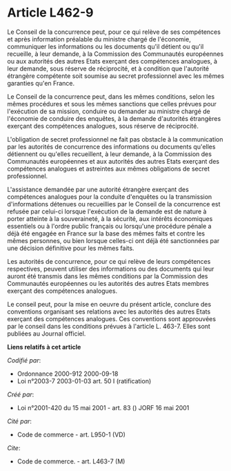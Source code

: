 # Article L462-9

Le Conseil de la concurrence peut, pour ce qui relève de ses compétences et après information préalable du ministre chargé de
l'économie, communiquer les informations ou les documents qu'il détient ou qu'il recueille, à leur demande, à la Commission
des Communautés européennes ou aux autorités des autres Etats exerçant des compétences analogues, à leur demande, sous
réserve de réciprocité, et à condition que l'autorité étrangère compétente soit soumise au secret professionnel avec les
mêmes garanties qu'en France.

Le Conseil de la concurrence peut, dans les mêmes conditions, selon les mêmes procédures et sous les mêmes sanctions que
celles prévues pour l'exécution de sa mission, conduire ou demander au ministre chargé de l'économie de conduire des
enquêtes, à la demande d'autorités étrangères exerçant des compétences analogues, sous réserve de réciprocité.

L'obligation de secret professionnel ne fait pas obstacle à la communication par les autorités de concurrence des
informations ou documents qu'elles détiennent ou qu'elles recueillent, à leur demande, à la Commission des Communautés
européennes et aux autorités des autres Etats exerçant des compétences analogues et astreintes aux mêmes obligations de
secret professionnel.

L'assistance demandée par une autorité étrangère exerçant des compétences analogues pour la conduite d'enquêtes ou la
transmission d'informations détenues ou recueillies par le Conseil de la concurrence est refusée par celui-ci lorsque
l'exécution de la demande est de nature à porter atteinte à la souveraineté, à la sécurité, aux intérêts économiques
essentiels ou à l'ordre public français ou lorsqu'une procédure pénale a déjà été engagée en France sur la base des mêmes
faits et contre les mêmes personnes, ou bien lorsque celles-ci ont déjà été sanctionnées par une décision définitive pour les
mêmes faits.

Les autorités de concurrence, pour ce qui relève de leurs compétences respectives, peuvent utiliser des informations ou des
documents qui leur auront été transmis dans les mêmes conditions par la Commission des Communautés européennes ou les
autorités des autres Etats membres exerçant des compétences analogues.

Le conseil peut, pour la mise en oeuvre du présent article, conclure des conventions organisant ses relations avec les
autorités des autres Etats exerçant des compétences analogues. Ces conventions sont approuvées par le conseil dans les
conditions prévues à l'article L. 463-7. Elles sont publiées au Journal officiel.

**Liens relatifs à cet article**

_Codifié par_:

  - Ordonnance 2000-912 2000-09-18
  - Loi n°2003-7 2003-01-03 art. 50 I (ratification)

_Créé par_:

  - Loi n°2001-420 du 15 mai 2001 - art. 83 () JORF 16 mai 2001

_Cité par_:

  - Code de commerce - art. L950-1 (VD)

_Cite_:

  - Code de commerce. - art. L463-7 (M)
